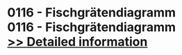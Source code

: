 # 0116 - Fischgrätendiagramm<br />0116 - Fischgrätendiagramm<br />[>> Detailed information](https://secure.shareit.com/shareit/product.html?productid=300980113&affiliateid=200057808)